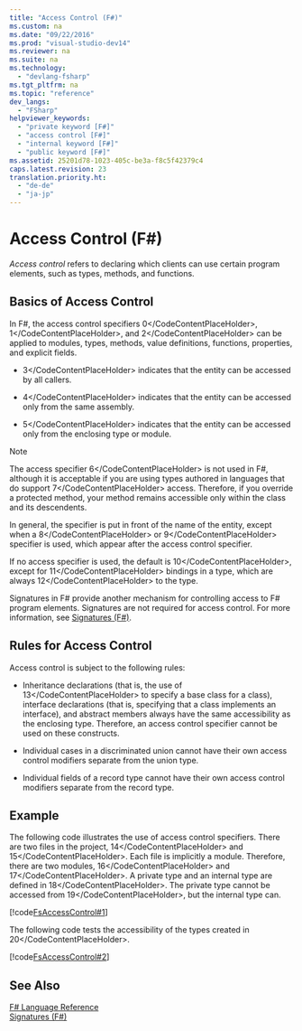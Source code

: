 ```yaml
---
title: "Access Control (F#)"
ms.custom: na
ms.date: "09/22/2016"
ms.prod: "visual-studio-dev14"
ms.reviewer: na
ms.suite: na
ms.technology: 
  - "devlang-fsharp"
ms.tgt_pltfrm: na
ms.topic: "reference"
dev_langs: 
  - "FSharp"
helpviewer_keywords: 
  - "private keyword [F#]"
  - "access control [F#]"
  - "internal keyword [F#]"
  - "public keyword [F#]"
ms.assetid: 25201d78-1023-405c-be3a-f8c5f42379c4
caps.latest.revision: 23
translation.priority.ht: 
  - "de-de"
  - "ja-jp"
---
```

# Access Control (F#)
*Access control* refers to declaring which clients can use certain program elements, such as types, methods, and functions.  
  
## Basics of Access Control  
 In F#, the access control specifiers <CodeContentPlaceHolder>0\</CodeContentPlaceHolder>, <CodeContentPlaceHolder>1\</CodeContentPlaceHolder>, and <CodeContentPlaceHolder>2\</CodeContentPlaceHolder> can be applied to modules, types, methods, value definitions, functions, properties, and explicit fields.  
  
-   <CodeContentPlaceHolder>3\</CodeContentPlaceHolder> indicates that the entity can be accessed by all callers.  
  
-   <CodeContentPlaceHolder>4\</CodeContentPlaceHolder> indicates that the entity can be accessed only from the same assembly.  
  
-   <CodeContentPlaceHolder>5\</CodeContentPlaceHolder> indicates that the entity can be accessed only from the enclosing type or module.  
  
> [!NOTE]
>  The access specifier <CodeContentPlaceHolder>6\</CodeContentPlaceHolder> is not used in F#, although it is acceptable if you are using types authored in languages that do support <CodeContentPlaceHolder>7\</CodeContentPlaceHolder> access. Therefore, if you override a protected method, your method remains accessible only within the class and its descendents.  
  
 In general, the specifier is put in front of the name of the entity, except when a <CodeContentPlaceHolder>8\</CodeContentPlaceHolder> or <CodeContentPlaceHolder>9\</CodeContentPlaceHolder> specifier is used, which appear after the access control specifier.  
  
 If no access specifier is used, the default is <CodeContentPlaceHolder>10\</CodeContentPlaceHolder>, except for <CodeContentPlaceHolder>11\</CodeContentPlaceHolder> bindings in a type, which are always <CodeContentPlaceHolder>12\</CodeContentPlaceHolder> to the type.  
  
 Signatures in F# provide another mechanism for controlling access to F# program elements. Signatures are not required for access control. For more information, see [Signatures (F#)](../vs140/signatures--fsharp-.md).  
  
## Rules for Access Control  
 Access control is subject to the following rules:  
  
-   Inheritance declarations (that is, the use of <CodeContentPlaceHolder>13\</CodeContentPlaceHolder> to specify a base class for a class), interface declarations (that is, specifying that a class implements an interface), and abstract members always have the same accessibility as the enclosing type. Therefore, an access control specifier cannot be used on these constructs.  
  
-   Individual cases in a discriminated union cannot have their own access control modifiers separate from the union type.  
  
-   Individual fields of a record type cannot have their own access control modifiers separate from the record type.  
  
## Example  
 The following code illustrates the use of access control specifiers. There are two files in the project, <CodeContentPlaceHolder>14\</CodeContentPlaceHolder> and <CodeContentPlaceHolder>15\</CodeContentPlaceHolder>. Each file is implicitly a module. Therefore, there are two modules, <CodeContentPlaceHolder>16\</CodeContentPlaceHolder> and <CodeContentPlaceHolder>17\</CodeContentPlaceHolder>. A private type and an internal type are defined in <CodeContentPlaceHolder>18\</CodeContentPlaceHolder>. The private type cannot be accessed from <CodeContentPlaceHolder>19\</CodeContentPlaceHolder>, but the internal type can.  
  
 [!code[FsAccessControl#1](../vs140/codesnippet/FSharp/access-control--fsharp-_1.fs)]  
  
 The following code tests the accessibility of the types created in <CodeContentPlaceHolder>20\</CodeContentPlaceHolder>.  
  
 [!code[FsAccessControl#2](../vs140/codesnippet/FSharp/access-control--fsharp-_2.fs)]  
  
## See Also  
 [F# Language Reference](../vs140/fsharp-language-reference.md)   
 [Signatures (F#)](../vs140/signatures--fsharp-.md)